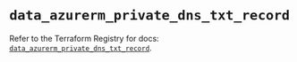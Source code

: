 # `data_azurerm_private_dns_txt_record`

Refer to the Terraform Registry for docs: [`data_azurerm_private_dns_txt_record`](https://registry.terraform.io/providers/hashicorp/azurerm/4.15.0/docs/data-sources/private_dns_txt_record).

